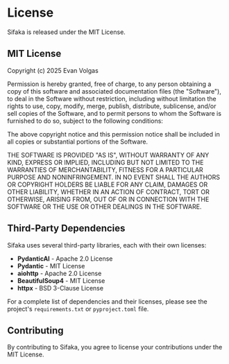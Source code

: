 # License

Sifaka is released under the MIT License.

## MIT License

Copyright (c) 2025 Evan Volgas

Permission is hereby granted, free of charge, to any person obtaining a copy
of this software and associated documentation files (the "Software"), to deal
in the Software without restriction, including without limitation the rights
to use, copy, modify, merge, publish, distribute, sublicense, and/or sell
copies of the Software, and to permit persons to whom the Software is
furnished to do so, subject to the following conditions:

The above copyright notice and this permission notice shall be included in all
copies or substantial portions of the Software.

THE SOFTWARE IS PROVIDED "AS IS", WITHOUT WARRANTY OF ANY KIND, EXPRESS OR
IMPLIED, INCLUDING BUT NOT LIMITED TO THE WARRANTIES OF MERCHANTABILITY,
FITNESS FOR A PARTICULAR PURPOSE AND NONINFRINGEMENT. IN NO EVENT SHALL THE
AUTHORS OR COPYRIGHT HOLDERS BE LIABLE FOR ANY CLAIM, DAMAGES OR OTHER
LIABILITY, WHETHER IN AN ACTION OF CONTRACT, TORT OR OTHERWISE, ARISING FROM,
OUT OF OR IN CONNECTION WITH THE SOFTWARE OR THE USE OR OTHER DEALINGS IN THE
SOFTWARE.

## Third-Party Dependencies

Sifaka uses several third-party libraries, each with their own licenses:

- **PydanticAI** - Apache 2.0 License
- **Pydantic** - MIT License
- **aiohttp** - Apache 2.0 License
- **BeautifulSoup4** - MIT License
- **httpx** - BSD 3-Clause License

For a complete list of dependencies and their licenses, please see the project's
`requirements.txt` or `pyproject.toml` file.

## Contributing

By contributing to Sifaka, you agree to license your contributions under the MIT License.
